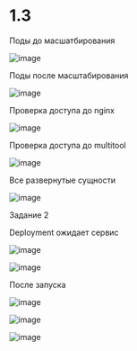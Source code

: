 # 1.3
Поды до масшатбирования

![image](https://github.com/user-attachments/assets/5aa878e9-9b45-4663-af43-c3363fb18c65)

Поды после масштабирования

![image](https://github.com/user-attachments/assets/23980783-a2a1-417f-a9f6-b24e7b159a94)

Проверка доступа до nginx

![image](https://github.com/user-attachments/assets/618529d5-1155-45dd-850f-61244728d122)

Проверка доступа до multitool

![image](https://github.com/user-attachments/assets/2ae313bf-33a8-4175-8332-bd16c9fc1daf)

Все развернутые сущности

![image](https://github.com/user-attachments/assets/8ceaf62b-0771-4b46-9bc0-ac04ceb64223)

Задание 2

Deployment ожидает сервис

![image](https://github.com/user-attachments/assets/84be42fa-10dc-49c1-a6ef-c060c94fc8f1)


![image](https://github.com/user-attachments/assets/3b396182-17a5-47b9-b0f1-09062e621bb8)


После запуска


![image](https://github.com/user-attachments/assets/863ea23d-abf6-456c-9851-be4addd3fc63)

![image](https://github.com/user-attachments/assets/9c34362b-916a-48af-a5bd-8b5300cdcfae)

![image](https://github.com/user-attachments/assets/140ebca1-5aa1-47ee-a184-e412982fe2ee)











